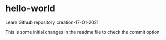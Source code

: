 # hello-world
Learn Github repository creation-17-01-2021

This is some initial changes in the readme file to check the commit option.

